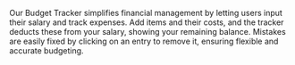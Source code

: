 Our Budget Tracker simplifies financial management by letting users input their salary and track expenses. Add items and their costs, and the tracker deducts these from your salary, showing your remaining balance. Mistakes are easily fixed by clicking on an entry to remove it, ensuring flexible and accurate budgeting.